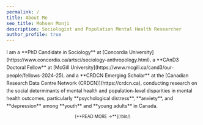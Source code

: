 ```yaml
---
permalink: /
title: About Me
seo_title: Mohsen Monji
description: Sociologist and Population Mental Health Researcher
author_profile: true
---
```


<span style="font-size: 0.9em; line-height: 1.6;">
I am a **PhD Candidate in Sociology** at [Concordia University](https://www.concordia.ca/artsci/sociology-anthropology.html), a **CAnD3 Doctoral Fellow** at [McGill University](https://www.mcgill.ca/cand3/our-people/fellows-2024-25), and a **CRDCN Emerging Scholar** at the [Canadian Research Data Centre Network (CRDCN)](https://crdcn.ca), conducting research on the social determinants of mental health and population-level disparities in mental health outcomes, particularly **psychological distress**, **anxiety**, and **depression** among **youth** and **young adults** in Canada.
</span>

<span style="font-size: 0.8em; display: block; text-align: center; margin-top: 10px;">
[**READ MORE →**](/bio/)
</span>
